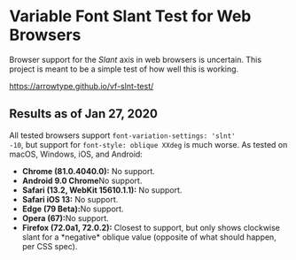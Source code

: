 # Variable Font Slant Test for Web Browsers

Browser support for the *Slant* axis in web browsers is uncertain. This project is meant to be a simple test of how well this is working.

https://arrowtype.github.io/vf-slnt-test/

<h2>Results as of Jan 27, 2020</h2>

All tested browsers support <code>font-variation-settings: 'slnt' -10</code>, but support for <code>font-style: oblique XXdeg</code> is much worse. As tested on macOS, Windows, iOS, and Android:

<ul>
<li><b>Chrome (81.0.4040.0):</b> No support.</li>
<li><b>Android 9.0 Chrome</b>No support.</li>
<li><b>Safari (13.2, WebKit 15610.1.1):</b> No support.</li>
<li><b>Safari iOS 13:</b> No support.</li>
<li><b>Edge (79 Beta):</b>No support.</li>
<li><b>Opera (67):</b>No support.</li>
<li><b>Firefox (72.0a1, 72.0.2):</b> Closest to support, but only shows clockwise slant for a *negative* oblique value (opposite of what should happen, per CSS spec).</li>
</ul>